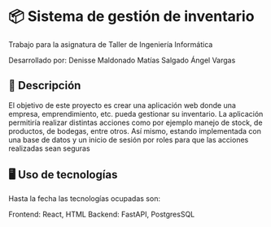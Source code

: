 # 📦 Sistema de gestión de inventario

Trabajo para la asignatura de Taller de Ingeniería Informática

Desarrollado por:
Denisse Maldonado
Matías Salgado
Ángel Vargas

## 📃 Descripción

El objetivo de este proyecto es crear una aplicación web donde una empresa, emprendimiento, etc. pueda gestionar su inventario. La aplicación permitiría realizar distintas acciones como por ejemplo manejo de stock, de productos, de bodegas, entre otros. Así mismo, estando implementada con una base de datos y un inicio de sesión por roles para que las acciones realizadas sean seguras

## 🖥️ Uso de tecnologías

Hasta la fecha las tecnologías ocupadas son:

Frontend: React, HTML
Backend: FastAPI, PostgresSQL


